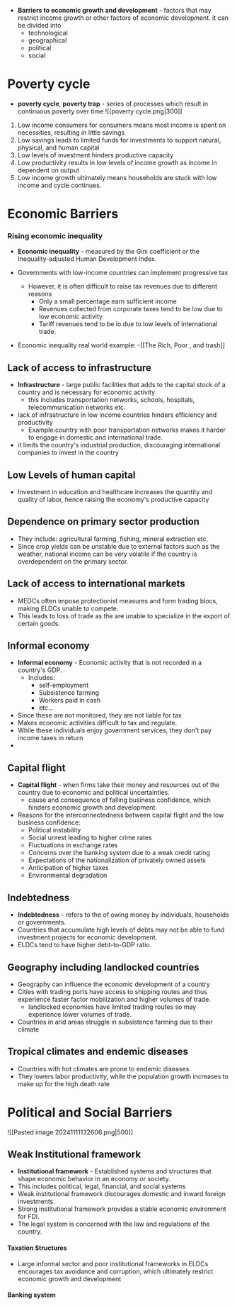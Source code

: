 - **Barriers to economic growth and development** - factors that may restrict income growth or other factors of economic development. it can be divided into
	- technological
	- geographical
	- political
	- social 
# Poverty cycle 
- **poverty cycle**, **poverty trap** - series of processes which result in continuous poverty over time
![[poverty cycle.png|300]]
1. Low income consumers for consumers means most income is spent on necessities, resulting in little savings
2. Low savings leads to limited funds for investments to support natural, physical, and human capital
3. Low levels of investment hinders productive capacity 
4. Low productivity results in low levels of income growth as income in dependent on output
5. Low income growth ultimately means households are stuck with low income and cycle continues. 
# Economic Barriers
### Rising economic inequality
- **Economic inequality** - measured by the Gini coefficient or the Inequality-adjusted Human Development Index. 
- Governments with low-income countries can implement progressive tax 
	- However, it is often difficult to raise tax revenues due to different reasons
		- Only a small percentage earn sufficient income
		- Revenues collected from corporate taxes tend to be low due to low economic activity
		- Tariff revenues tend to be lo due to low levels of international trade.

- Economic inequality real world example:
	-[[The Rich, Poor , and trash]]
## Lack of access to infrastructure 
- **Infrastructure** - large public facilities that adds to the capital stock of a country and is necessary for economic activity
	- this includes transportation networks, schools, hospitals, telecommunication networks etc.
- lack of infrastructure in low income countries hinders efficiency and productivity 
	- Example:country with poor transportation networks makes it harder to engage in domestic and international trade. 
- it limits the country's industrial production, discouraging international companies to invest in the country 
## Low Levels of human capital
- Investment in education and healthcare increases the quantity and quality of labor, hence raising the economy's productive capacity
## Dependence on primary sector production
- They include: agricultural farming, fishing, mineral extraction etc.
- Since crop yields can be unstable due to external factors such as the weather, national income can be very volatile if the country is overdependent on the primary sector. 

## Lack of access to international markets
- MEDCs often impose protectionist measures and form trading blocs, making ELDCs unable to compete. 
- This leads to loss of trade as the are unable to specialize in the export of certain goods.
## Informal economy
- **Informal economy** - Economic activity that is not recorded in a country's GDP. 
	- Includes:
		- self-employment
		- Subsistence farming 
		- Workers paid in cash
		- etc...
- Since these are not monitored, they are not liable for tax
- Makes economic activities difficult to tax and regulate. 
- While these individuals enjoy government services, they don't pay income taxes in return 
- 
## Capital flight
- **Capital flight** - when firms take their money and resources out of the country due to economic and political uncertainties. 
	- cause and consequence of falling business confidence, which hinders economic growth and development.
- Reasons for the interconnectedness between capital flight and the low business confidence:
	- Political instability
	- Social unrest leading to higher crime rates
	- Fluctuations in exchange rates
	- Concerns over the banking system due to a weak credit rating
	- Expectations of the nationalization of privately owned assets
	- Anticipation of higher taxes
	- Environmental degradation
## Indebtedness
- **Indebtedness** - refers to the of owing money by individuals, households or governments.
- Countries that accumulate high levels of debts may not be able to fund investment projects for economic development.
- ELDCs tend to have higher debt-to-GDP ratio. 
## Geography including landlocked countries
- Geography can influence the economic development of a country 
- Cities with trading ports have access to shipping routes and thus experience faster factor mobilization and higher volumes of trade. 
	- landlocked economies have limited trading routes so may experience lower volumes of trade. 
- Countries in arid areas struggle in subsistence farming due to their climate
## Tropical climates and endemic diseases 
- Countries with hot climates are prone to endemic diseases 
- They lowers labor productivity, while the population growth increases to make up for the high death rate 
# Political and Social Barriers
![[Pasted image 20241111132606.png|500]]
## Weak Institutional framework
- **Institutional framework** - Established systems and structures that shape economic behavior in an economy or society. 
- This includes political, legal, financial, and social systems
- Weak institutional framework discourages domestic and inward foreign investments. 
- Strong institutional framework provides a stable economic environment for FDI. 
- The legal system is concerned with the law and regulations of the country. 
#### Taxation Structures
- Large informal sector and poor institutional frameworks in ELDCs encourages tax avoidance and corruption, which ultimately restrict economic growth and development
#### Banking system
